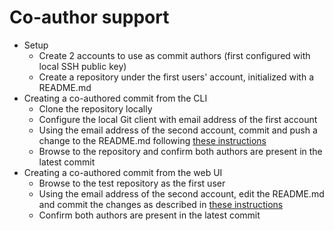 # Co-author support
- Setup
  - Create 2 accounts to use as commit authors  (first configured with local SSH public key)
  - Create a repository under the first users' account, initialized with a README.md
- Creating a co-authored commit from the CLI
  - Clone the repository locally
  - Configure the local Git client with email address of the first account
  - Using the email address of the second account, commit and push a change to the README.md following [these instructions](https://github.com/github/help-docs/blob/77c1db663b19bb8d44b1e9be9f23fe3bead46144/content/dotcom/articles/creating-a-commit-with-multiple-authors.md#creating-co-authored-commits-on-the-command-line)
  - Browse to the repository and confirm both authors are present in the latest commit
- Creating a co-authored commit from the web UI
  - Browse to the test repository as the first user
  - Using the email address of the second account, edit the README.md  and commit the changes as described in [these instructions](ttps://github.com/github/help-docs/blob/77c1db663b19bb8d44b1e9be9f23fe3bead46144/content/dotcom/articles/creating-a-commit-with-multiple-authors.md#creating-co-authored-commits-on--sitedatavariablesproductproduct_name-)
  - Confirm both authors are present in the latest commit

